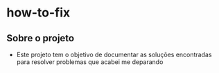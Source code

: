 # how-to-fix

## Sobre o projeto

- Este projeto tem o objetivo de documentar as soluções encontradas para resolver problemas que acabei me deparando

